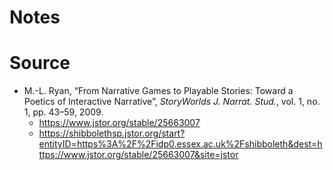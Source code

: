 # Notes




# Source

* M.-L. Ryan, “From Narrative Games to Playable Stories: Toward a Poetics of Interactive Narrative”, *StoryWorlds J. Narrat. Stud.*, vol. 1, no. 1, pp. 43–59, 2009.
    * https://www.jstor.org/stable/25663007 
    *  https://shibbolethsp.jstor.org/start?entityID=https%3A%2F%2Fidp0.essex.ac.uk%2Fshibboleth&dest=https://www.jstor.org/stable/25663007&site=jstor 
